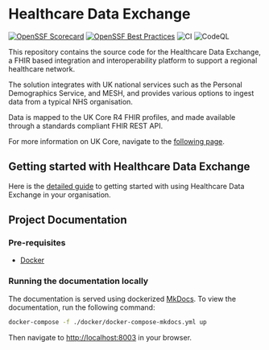 # Healthcare Data Exchange

[![OpenSSF Scorecard](https://api.scorecard.dev/projects/github.com/dorset-ics/healthcare-data-exchange/badge)](https://scorecard.dev/viewer/?uri=github.com/dorset-ics/healthcare-data-exchange)
[![OpenSSF Best Practices](https://www.bestpractices.dev/projects/8951/badge)](https://www.bestpractices.dev/projects/8951)
![CI](https://github.com/dorset-ics/healthcare-data-exchange/workflows/CI/badge.svg?branch=main)
![CodeQL](https://github.com/dorset-ics/healthcare-data-exchange/workflows/CodeQL/badge.svg?branch=main)

This repository contains the source code for the Healthcare Data Exchange, a FHIR based integration and interoperability platform to support a regional healthcare network.

The solution integrates with UK national services such as the Personal Demographics Service, and MESH, and provides various options to ingest data from a typical NHS organisation.

Data is mapped to the UK Core R4 FHIR profiles, and made available through a standards compliant FHIR REST API.

For more information on UK Core, navigate to the [following page](https://simplifier.net/hl7fhirukcorer4).

## Getting started with Healthcare Data Exchange

Here is the [detailed guide](docs/setup-guide.md) to getting started with using Healthcare Data Exchange in your organisation.

## Project Documentation

### Pre-requisites

- [Docker](https://docs.docker.com/get-docker/)

### Running the documentation locally

The documentation is served using dockerized [MkDocs](https://www.mkdocs.org/).
To view the documentation, run the following command:

```bash
docker-compose -f ./docker/docker-compose-mkdocs.yml up
```

Then navigate to [http://localhost:8003](http://localhost:8003) in your browser.
